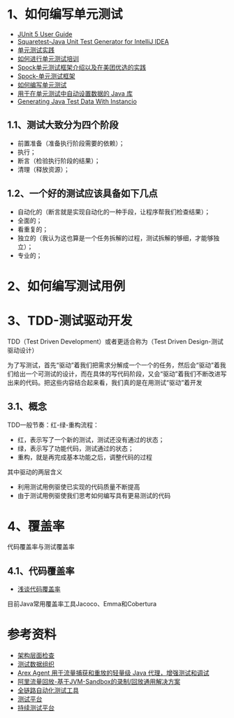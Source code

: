 # 1、如何编写单元测试

- [JUnit 5 User Guide](https://junit.org/junit5/docs/current/user-guide/)
- [Squaretest-Java Unit Test Generator for IntelliJ IDEA](https://squaretest.com/)
- [单元测试实践](https://superproxy.github.io/docs/unit_test/index.html)
- [如何进行单元测试培训](https://mp.weixin.qq.com/s/wzGxqNv58Zig9_Izi3VhDg)
- [Spock单元测试框架介绍以及在美团优选的实践](https://tech.meituan.com/2021/08/06/spock-practice-in-meituan.html)
- [Spock-单元测试框架](https://spockframework.org/)
- [如何编写单元测试](https://developer.aliyun.com/article/783992)
- [用于在单元测试中自动设置数据的 Java 库](https://www.instancio.org/)
- [Generating Java Test Data With Instancio](https://rieckpil.de/generating-java-test-data-with-instancio/)

## 1.1、测试大致分为四个阶段

- 前置准备（准备执行阶段需要的依赖）；
- 执行；
- 断言（检验执行阶段的结果）；
- 清理（释放资源）；

## 1.2、一个好的测试应该具备如下几点

- 自动化的（断言就是实现自动化的一种手段，让程序帮我们检查结果）；
- 全面的；
- 看重复的；
- 独立的（我认为这也算是一个任务拆解的过程，测试拆解的够细，才能够独立）；
- 专业的；

# 2、如何编写测试用例

# 3、TDD-测试驱动开发

TDD（Test Driven Development）或者更适合称为（Test Driven Design-测试驱动设计）

为了写测试，首先“驱动”着我们把需求分解成一个一个的任务，然后会“驱动”着我们给出一个可测试的设计，而在具体的写代码阶段，又会“驱动”着我们不断改进写出来的代码。把这些内容结合起来看，我们真的是在用测试“驱动”着开发

## 3.1、概念

TDD一般节奏：红-绿-重构流程：
- 红，表示写了一个新的测试，测试还没有通过的状态；
- 绿，表示写了功能代码，测试通过的状态；
- 重构，就是再完成基本功能之后，调整代码的过程

其中驱动的两层含义
- 利用测试用例驱使已实现的代码质量不断提高
- 由于测试用例驱使我们思考如何编写具有更易测试的代码

# 4、覆盖率

代码覆盖率与测试覆盖率

## 4.1、代码覆盖率

- [浅谈代码覆盖率](https://tech.youzan.com/code-coverage/)

目前Java常用覆盖率工具Jacoco、Emma和Cobertura



# 参考资料

- [架构层面检查](https://www.archunit.org/)
- [测试数据组织](https://github.com/dreamhead/object-bot)
- [Arex Agent 用于流量捕获和重放的轻量级 Java 代理，增强测试和调试](https://github.com/arextest/arex-agent-java)
- [阿里流量回放-基于JVM-Sandbox的录制/回放通用解决方案](https://github.com/alibaba/jvm-sandbox-repeater)
- [全链路自动化测试工具](https://gitee.com/chejiangyi/lmc-autotest)
- [测试平台](https://gitee.com/seagull1985/LuckyFrameWeb)
- [持续测试平台](https://gitee.com/fit2cloud-feizhiyun/MeterSphere)

